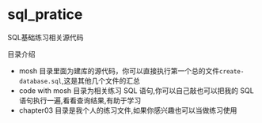# sql_pratice
SQL基础练习相关源代码

目录介绍
- mosh 目录里面为建库的源代码，你可以直接执行第一个总的文件`create-database.sql`,这是其他几个文件的汇总
- code with mosh 目录为相关练习 SQL 语句,你可以自己敲也可以把我的 SQL 语句执行一遍,看看查询结果,有助于学习
- chapter03 目录是我个人的练习文件,如果你感兴趣也可以当做练习使用

